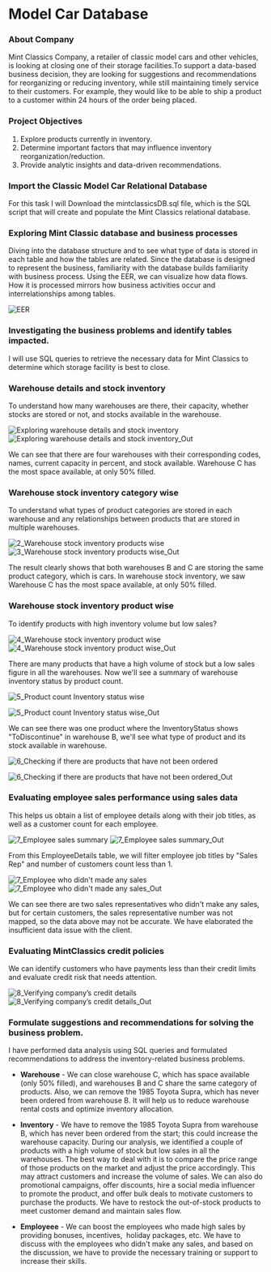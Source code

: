 # Model Car Database
### About Company
Mint Classics Company, a retailer of classic model cars and other vehicles, is looking at closing one of their storage facilities.To support a data-based business decision, they are looking for suggestions and recommendations for reorganizing or reducing inventory, while still maintaining timely service to their customers. For example, they would like to be able to ship a product to a customer within 24 hours of the order being placed.

### Project Objectives
1. Explore products currently in inventory.
2. Determine important factors that may influence inventory reorganization/reduction.
3. Provide analytic insights and data-driven recommendations.

### Import the Classic Model Car Relational Database
For this task I will Download the mintclassicsDB.sql file, which is the SQL script that will create and populate the Mint Classics relational database.

### Exploring Mint Classic database and business processes
Diving into the database structure and to see what type of data is stored in each table and how the tables are related. Since the database is designed to represent the business, familiarity with the database builds familiarity with business process. Using the EER, we can visualize how data flows. How it is processed mirrors how business activities occur and interrelationships among tables.

![EER](https://github.com/Saravananr1112/Analyze-Data-in-a-Model-Car-Database-with-MySQL-Workbench/assets/159127219/ff5efad3-9393-464d-ab06-edda26295c39)


### Investigating the business problems and identify tables impacted.
I will use SQL queries to retrieve the necessary data for Mint Classics to determine which storage facility is best to close.

### Warehouse details and stock inventory
To understand how many warehouses are there, their capacity, whether stocks are stored or not, and stocks available in the warehouse.

![Exploring warehouse details and stock inventory](https://github.com/Saravananr1112/Analyze-Data-in-a-Model-Car-Database-with-MySQL-Workbench/assets/159127219/c9bef49b-f912-446e-99bb-417430b19b5c)
![Exploring warehouse details and stock inventory_Out](https://github.com/Saravananr1112/Analyze-Data-in-a-Model-Car-Database-with-MySQL-Workbench/assets/159127219/05e9d447-0f46-499f-8df4-8d5032a7fc60)

We can see that there are four warehouses with their corresponding codes, names, current capacity in percent, and stock available. Warehouse C has the most space available, at only 50% filled.


### Warehouse stock inventory category wise
To understand what types of product categories are stored in each warehouse and any relationships between products that are stored in multiple warehouses.

![2_Warehouse stock inventory products wise](https://github.com/Saravananr1112/Analyze-Data-in-a-Model-Car-Database-with-MySQL-Workbench/assets/159127219/980c3cb5-4782-40a4-a0c7-aca047a800fe)
![3_Warehouse stock inventory products wise_Out](https://github.com/Saravananr1112/Analyze-Data-in-a-Model-Car-Database-with-MySQL-Workbench/assets/159127219/1b50d8b5-4589-4072-9b9b-9eb0488aa7c6)

The result clearly shows that both warehouses B and C are storing the same product category, which is cars. In warehouse stock inventory, we saw Warehouse C has the most space available, at only 50% filled.


### Warehouse stock inventory product wise
To identify products with high inventory volume but low sales?

![4_Warehouse stock inventory product wise](https://github.com/Saravananr1112/Analyze-Data-in-a-Model-Car-Database-with-MySQL-Workbench/assets/159127219/8a035f44-3611-4c81-bf01-61fe7b20cfc7)
![4_Warehouse stock inventory product wise_Out](https://github.com/Saravananr1112/Analyze-Data-in-a-Model-Car-Database-with-MySQL-Workbench/assets/159127219/befc34d4-b60b-4ed9-b1c8-cad27583bd73)

There are many products that have a high volume of stock but a low sales figure in all the warehouses. Now we'll see a summary of warehouse inventory status by product count.

![5_Product count Inventory status wise](https://github.com/Saravananr1112/Analyze-Data-in-a-Model-Car-Database-with-MySQL-Workbench/assets/159127219/f2870e0c-2ad9-49fe-adf0-b166ee73c8a5)

![5_Product count Inventory status wise_Out](https://github.com/Saravananr1112/Analyze-Data-in-a-Model-Car-Database-with-MySQL-Workbench/assets/159127219/4d829ec2-ac10-4658-a9d1-d212158ebe82)

We can see there was one product where the InventoryStatus shows "ToDiscontinue" in warehouse B, we'll see what type of product and its stock available in warehouse.

![6_Checking if there are products that have not been ordered](https://github.com/Saravananr1112/Analyze-Data-in-a-Model-Car-Database-with-MySQL-Workbench/assets/159127219/88f485fb-ce23-43d5-b1c5-d8c2fd402b0c)

![6_Checking if there are products that have not been ordered_Out](https://github.com/Saravananr1112/Analyze-Data-in-a-Model-Car-Database-with-MySQL-Workbench/assets/159127219/34852d76-508e-42f2-9901-1bd1c1a8f03c)


### Evaluating employee sales performance using sales data
This helps us obtain a list of employee details along with their job titles, as well as a customer count for each employee.

![7_Employee sales summary](https://github.com/Saravananr1112/Analyze-Data-in-a-Model-Car-Database-with-MySQL-Workbench/assets/159127219/9224137c-ad3c-43a6-a414-a65baba55cf6)
![7_Employee sales summary_Out](https://github.com/Saravananr1112/Analyze-Data-in-a-Model-Car-Database-with-MySQL-Workbench/assets/159127219/411732bd-ed08-49bd-8612-d94fc54df541)

From this EmployeeDetails table, we will filter employee job titles by "Sales Rep" and number of customers count less than 1.

![7_Employee who didn't made any sales](https://github.com/Saravananr1112/Analyze-Data-in-a-Model-Car-Database-with-MySQL-Workbench/assets/159127219/fde8ff6c-5afe-4f84-ae49-a6dbf8d9e9ea)
![7_Employee who didn't made any sales_Out](https://github.com/Saravananr1112/Analyze-Data-in-a-Model-Car-Database-with-MySQL-Workbench/assets/159127219/197146de-b39f-4c75-a84f-e76868150f02)

We can see there are two sales representatives who didn't make any sales, but for certain customers, the sales representative number was not mapped, so the data above may not be accurate. We have elaborated the insufficient data issue with the client.


### Evaluating MintClassics credit policies
We can identify customers who have payments less than their credit limits and evaluate credit risk that needs attention.

![8_Verifying company’s credit details](https://github.com/Saravananr1112/Analyze-Data-in-a-Model-Car-Database-with-MySQL-Workbench/assets/159127219/11b2e07f-a352-4069-9ec4-8861ee594b02)
![8_Verifying company’s credit details_Out](https://github.com/Saravananr1112/Analyze-Data-in-a-Model-Car-Database-with-MySQL-Workbench/assets/159127219/60a2e43b-0e1a-4b13-9a88-ade309cc0ac2)



### Formulate suggestions and recommendations for solving the business problem.
I have performed data analysis using SQL queries and formulated recommendations to address the inventory-related business problems.

* **Warehouse** - We can close warehouse C, which has space available (only 50% filled), and warehouses B and C share the same category of products. Also, we can remove the 1985 Toyota Supra, which has never been ordered from warehouse B. It will help us to reduce warehouse rental costs and optimize inventory allocation.

*  **Inventory** -  We have to remove the 1985 Toyota Supra from warehouse B, which has never been ordered from the start; this could increase the warehouse capacity. During our analysis, we identified a couple of products with a high volume of stock but low sales in all the warehouses. The best way to deal with it is to compare the price range of those products on the market and adjust the price accordingly. This may attract customers and increase the volume of sales. We can also do promotional campaigns, offer discounts, hire a social media influencer to promote the product, and offer bulk deals to motivate customers to purchase the products. We have to restock the out-of-stock products to meet customer demand and maintain sales flow.

* **Employeee**  - We can boost the employees who made high sales by providing bonuses, incentives,  holiday packages, etc. We have to discuss with the employees who didn't make any sales, and based on the discussion, we have to provide the necessary training or support to increase their skills. 









 





